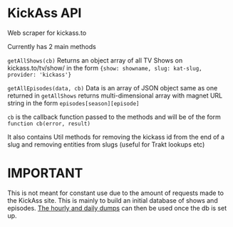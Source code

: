 KickAss API
========
Web scraper for kickass.to

Currently has 2 main methods

`getAllShows(cb)` Returns an object array of all TV Shows on kickass.to/tv/show/ in the form `{show: showname, slug: kat-slug, provider: 'kickass'}`

`getAllEpisodes(data, cb)` Data is an array of JSON object same as one returned in `getAllShows` returns multi-dimensional array with magnet URL string in the form `episodes[season][episode]`

`cb` is the callback function passed to the methods and will be of the form `function cb(error, result)`

It also contains Util methods for removing the kickass id from the end of a slug and removing entities from slugs (useful for Trakt lookups etc)

IMPORTANT
==============
This is not meant for constant use due to the amount of requests made to the KickAss site. This is mainly to build an initial database of shows and episodes. [The hourly and daily dumps](http://kickass.to/api/) can then be used once the db is set up.
